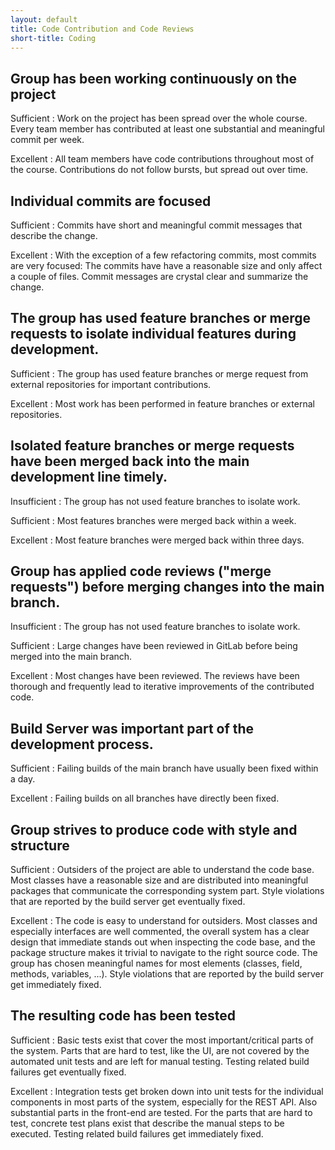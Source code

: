```yaml
---
layout: default
title: Code Contribution and Code Reviews
short-title: Coding
---
```


## Group has been working continuously on the project

Sufficient
:	Work on the project has been spread over the whole course.
	Every team member has contributed at least one substantial and meaningful commit per week.

Excellent
:	All team members have code contributions throughout most of the course.
	Contributions do not follow bursts, but spread out over time.


## Individual commits are focused

Sufficient
:	Commits have short and meaningful commit messages that describe the change.

Excellent
:	With the exception of a few refactoring commits, most commits are very focused:
	The commits have have a reasonable size and only affect a couple of files.
	Commit messages are crystal clear and summarize the change.


## The group has used feature branches or merge requests to isolate individual features during development.

Sufficient
: The group has used feature branches or merge request from external repositories for important contributions.

Excellent
: Most work has been performed in feature branches or external repositories.

## Isolated feature branches or merge requests have been merged back into the main development line timely.

Insufficient
: The group has not used feature branches to isolate work.

Sufficient
: Most features branches were merged back within a week.

Excellent
: Most feature branches were merged back within three days.


## Group has applied code reviews ("merge requests") before merging changes into the main branch.

Insufficient
: The group has not used feature branches to isolate work.

Sufficient
:	Large changes have been reviewed in GitLab before being merged into the main branch.

Excellent
:	Most changes have been reviewed.
	The reviews have been thorough and frequently lead to iterative improvements of the contributed code.

## Build Server was important part of the development process.

Sufficient
:	Failing builds of the main branch have usually been fixed within a day.

Excellent
:	Failing builds on all branches have directly been fixed.

## Group strives to produce code with style and structure

Sufficient
: Outsiders of the project are able to understand the code base. Most classes have a reasonable size and are distributed into meaningful packages that communicate the corresponding system part. Style violations that are reported by the build server get eventually fixed.

Excellent
: The code is easy to understand for outsiders. Most classes and especially interfaces are well commented, the overall system has a clear design that immediate stands out when inspecting the code base, and the package structure makes it trivial to navigate to the right source code. The group has chosen meaningful names for most elements (classes, field, methods, variables, ...). Style violations that are reported by the build server get immediately fixed.

## The resulting code has been tested

Sufficient
: Basic tests exist that cover the most important/critical parts of the system. Parts that are hard to test, like the UI, are not covered by the automated unit tests and are left for manual testing. Testing related build failures get eventually fixed.

Excellent
: Integration tests get broken down into unit tests for the individual components in most parts of the system, especially for the REST API. Also substantial parts in the front-end are tested. For the parts that are hard to test, concrete test plans exist that describe the manual steps to be executed. Testing related build failures get immediately fixed.
